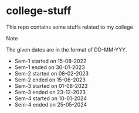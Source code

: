 # college-stuff
This repo contains some stuffs related to my college

> [!NOTE]
> The given dates are in the format of DD-MM-YYY.

- Sem-1 started on 15-08-2022
- Sem-1 ended on 30-01-2023
- Sem-2 started on 08-02-2023
- Sem-2 ended on 15-06-2023
- Sem-3 started on 01-08-2023
- Sem-3 ended on 23-12-2023
- Sem-4 started on 10-01-2024
- Sem-4 ended on 25-05-2024
